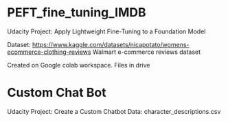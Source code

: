 # PEFT_fine_tuning_IMDB
Udacity
Project: Apply Lightweight Fine-Tuning to a Foundation Model

Dataset: https://www.kaggle.com/datasets/nicapotato/womens-ecommerce-clothing-reviews
Walmart e-commerce reviews dataset

Created on Google colab workspace. Files in drive


# Custom Chat Bot
Udacity
Project: Create a Custom Chatbot
Data: character_descriptions.csv
      
